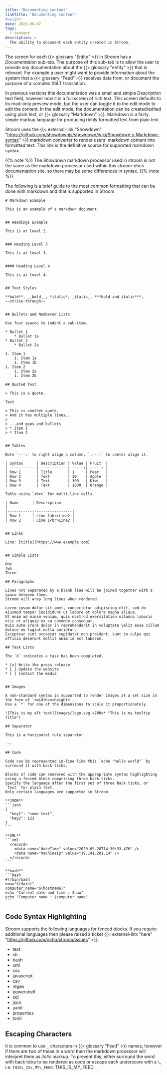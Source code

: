 ```yaml
---
title: "Documenting content"
linkTitle: "Documenting content"
#weight:
date: 2023-06-07
tags: 
  - content
description: >
  The ability to document each entity created in Stroom.
---
```


The screen for each {{< glossary "Entity" >}} in Stroom has a *Documentation* sub-tab.
The purpose of this sub-tab is to allow the user to provide any documentation about the {{< glossary "entity" >}} that is relevant.
For example a user might want to provide information about the system that a {{< glossary "Feed" >}} receives data from, or document the purpose of a complex XSLT translation.

In previous versions this documentation was a small and simple *Description* text field, however now it is a full screen of rich text.
This screen defaults to its read-only preview mode, but the user can toggle it to the edit mode to edit the content.
In the edit mode, the documentation can be created/edited using plain text, or {{< glossary "Markdown" >}}.
Markdown is a fairly simple markup language for producing richly formatted text from plain text.

Stroom uses the {{< external-link "Showdown" "https://github.com/showdownjs/showdown/wiki/Showdown's-Markdown-syntax" >}} markdown converter to render users' markdown content into formatted text.
This link is the definitive source for supported markdown syntax.

{{% note %}}
The _Showdown_ markdown processor used in stroom is not the same as the markdown processor used within this *stroom-docs* documentation site, so there may be some differences in syntax.
{{% /note %}}


The following is a brief guide to the most common formatting that can be done with markdown and that is supported in Stroom.

````text
# Markdown Example

This is an example of a markdown document.


## Headings Example

This is at level 2.


### Heading Level 3

This is at level 3.


#### Heading Level 4

This is at level 4.


## Text Styles

**bold**, __bold__, *italic*, _italic_, ***bold and italic***, ~~strike-through~~


## Bullets and Numbered Lists

Use four spaces to indent a sub-item.

* Bullet 1
    * Bullet 1a
* Bullet 2
    * Bullet 2a

1. Item 1
    1. Item 1a
    1. Item 1b
1. Item 2
    1. Item 2a
    1. Item 2b

## Quoted Text

> This is a quote.

Text

> This is another quote.  
> And it has multiple lines...
>
> ...and gaps and bullets
> * Item 1
> * Item 2


## Tables

Note `---:` to right align a column, `:---:` to center align it.

| Syntax      | Description | Value | Fruit  |
| ----------- | ----------- | -----:| :----: |
| Row 1       | Title       | 1     | Pear   |
| Row 2       | Text        | 10    | Apple  |
| Row 3       | Text        | 100   | Kiwi   |
| Row 4       | Text        | 1000  | Orange |

Table using `<br>` for multi-line cells.

| Name      | Description                                                                                                                  |
|-----------|-----------------|
| Row 1     | Line 1<br>Line2 |
| Row 2     | Line 1<br>Line2 |


## Links

Line: [title](https://www.example.com)


## Simple Lists

One  
Two  
Three  

## Paragraphs

Lines not separated by a blank line will be joined together with a space between them.
Stroom will wrap long lines when rendered.

Lorem ipsum dolor sit amet, consectetur adipiscing elit, sed do eiusmod tempor incididunt ut labore et dolore magna aliqua.
Ut enim ad minim veniam, quis nostrud exercitation ullamco laboris nisi ut aliquip ex ea commodo consequat.
Duis aute irure dolor in reprehenderit in voluptate velit esse cillum dolore eu fugiat nulla pariatur.
Excepteur sint occaecat cupidatat non proident, sunt in culpa qui officia deserunt mollit anim id est laborum.

## Task Lists

The `X` indicates a task has been completed.

* [x] Write the press release
* [ ] Update the website
* [ ] Contact the media


## Images

A non-standard syntax is supported to render images at a set size in the form of `<width>x<height>`.
Use a `*` for one of the dimensions to scale it proportionately.

![This is my alt text](images/logo.svg =200x* "This is my tooltip title")

## Separator

This is a horizontal rule separator

---

## Code

Code can be represented in-line like this `echo "hello world"` by surround it with back-ticks.

Blocks of code can rendered with the appropriate syntax highlighting using a fenced block comprising three back-ticks.
Specify the language after the first set of three back ticks, or `text` for plain text.
Only certain languages are supported in Stroom.

**JSON**
```json
{
  "key1": "some text",
  "key2": 123
}
```

**XML**
```xml
  <record>
    <data name="dateTime" value="2020-09-28T14:30:33.476" />
    <data name="machineIp" value="19.141.201.14" />
  </record>
```

**bash**
```bash
#!/bin/bash
now="$(date)"
computer_name="$(hostname)"
echo "Current date and time : $now"
echo "Computer name : $computer_name"
```
````

## Code Syntax Highlighting

Stroom supports the following languages for fenced blocks.
If you require additional languages then please raised a ticket {{< external-link "here" "https://github.com/gchq/stroom/issues" >}}.

* text
* sh
* bash
* xml
* css
* javascript
* csv
* regex
* powershell
* sql
* json
* yaml
* properties
* toml

## Escaping Characters

It is common to use `_` characters in {{< glossary "Feed" >}} names, however if there are two of these in a word then the markdown processor will interpret them as _italic_ markup.
To prevent this, either surround the word with back ticks to be rendered as code or escape each underscore with a `\`, i.e. `THIS\_IS\_MY\_FEED`. THIS_IS_MY_FEED.

